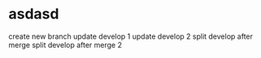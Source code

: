 # asdasd
create new branch
update develop 1
update develop 2
split develop after merge
split develop after merge 2